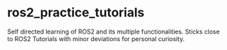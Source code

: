 # ros2_practice_tutorials

Self directed learning of ROS2 and its multiple functionalities. Sticks close to ROS2 Tutorials with minor deviations for personal curiosity.
